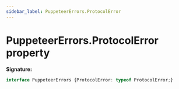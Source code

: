 ```yaml
---
sidebar_label: PuppeteerErrors.ProtocolError
---
```

# PuppeteerErrors.ProtocolError property

**Signature:**

```typescript
interface PuppeteerErrors {ProtocolError: typeof ProtocolError;}
```
